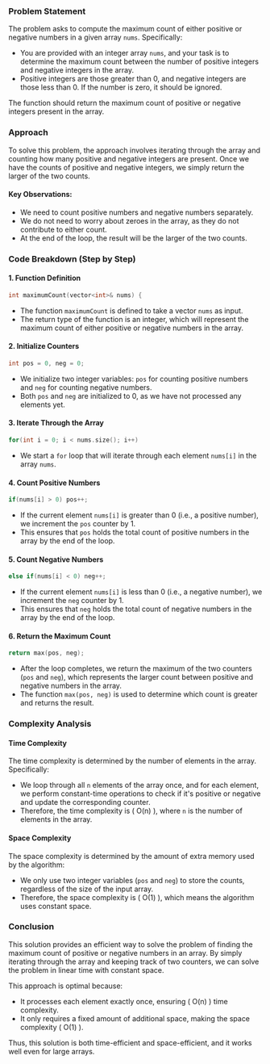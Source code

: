 ### Problem Statement

The problem asks to compute the maximum count of either positive or negative numbers in a given array `nums`. Specifically:

- You are provided with an integer array `nums`, and your task is to determine the maximum count between the number of positive integers and negative integers in the array.
- Positive integers are those greater than 0, and negative integers are those less than 0. If the number is zero, it should be ignored.

The function should return the maximum count of positive or negative integers present in the array.

### Approach

To solve this problem, the approach involves iterating through the array and counting how many positive and negative integers are present. Once we have the counts of positive and negative integers, we simply return the larger of the two counts.

#### Key Observations:
- We need to count positive numbers and negative numbers separately.
- We do not need to worry about zeroes in the array, as they do not contribute to either count.
- At the end of the loop, the result will be the larger of the two counts.

### Code Breakdown (Step by Step)

#### 1. Function Definition

```cpp
int maximumCount(vector<int>& nums) {
```

- The function `maximumCount` is defined to take a vector `nums` as input.
- The return type of the function is an integer, which will represent the maximum count of either positive or negative numbers in the array.

#### 2. Initialize Counters

```cpp
int pos = 0, neg = 0;
```

- We initialize two integer variables: `pos` for counting positive numbers and `neg` for counting negative numbers.
- Both `pos` and `neg` are initialized to 0, as we have not processed any elements yet.

#### 3. Iterate Through the Array

```cpp
for(int i = 0; i < nums.size(); i++)
```

- We start a `for` loop that will iterate through each element `nums[i]` in the array `nums`.

#### 4. Count Positive Numbers

```cpp
if(nums[i] > 0) pos++;
```

- If the current element `nums[i]` is greater than 0 (i.e., a positive number), we increment the `pos` counter by 1.
- This ensures that `pos` holds the total count of positive numbers in the array by the end of the loop.

#### 5. Count Negative Numbers

```cpp
else if(nums[i] < 0) neg++;
```

- If the current element `nums[i]` is less than 0 (i.e., a negative number), we increment the `neg` counter by 1.
- This ensures that `neg` holds the total count of negative numbers in the array by the end of the loop.

#### 6. Return the Maximum Count

```cpp
return max(pos, neg);
```

- After the loop completes, we return the maximum of the two counters (`pos` and `neg`), which represents the larger count between positive and negative numbers in the array.
- The function `max(pos, neg)` is used to determine which count is greater and returns the result.

### Complexity Analysis

#### Time Complexity

The time complexity is determined by the number of elements in the array. Specifically:

- We loop through all `n` elements of the array once, and for each element, we perform constant-time operations to check if it's positive or negative and update the corresponding counter.
- Therefore, the time complexity is \( O(n) \), where `n` is the number of elements in the array.

#### Space Complexity

The space complexity is determined by the amount of extra memory used by the algorithm:

- We only use two integer variables (`pos` and `neg`) to store the counts, regardless of the size of the input array.
- Therefore, the space complexity is \( O(1) \), which means the algorithm uses constant space.

### Conclusion

This solution provides an efficient way to solve the problem of finding the maximum count of positive or negative numbers in an array. By simply iterating through the array and keeping track of two counters, we can solve the problem in linear time with constant space.

This approach is optimal because:
- It processes each element exactly once, ensuring \( O(n) \) time complexity.
- It only requires a fixed amount of additional space, making the space complexity \( O(1) \).

Thus, this solution is both time-efficient and space-efficient, and it works well even for large arrays.